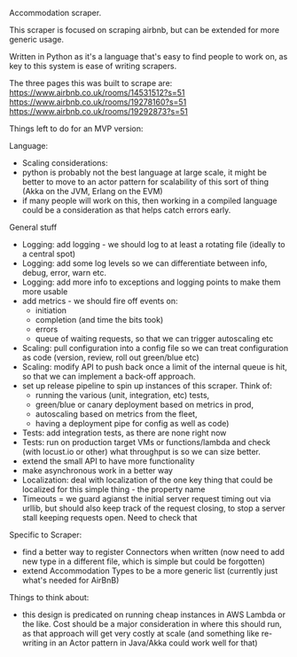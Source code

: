 Accommodation scraper.

This scraper is focused on scraping airbnb, but
can be extended for more generic usage.

Written in Python as it's a language that's easy to find people to work on, as key to this system is ease of writing scrapers. 

The three pages this was built to scrape are:
https://www.airbnb.co.uk/rooms/14531512?s=51
https://www.airbnb.co.uk/rooms/19278160?s=51
https://www.airbnb.co.uk/rooms/19292873?s=51


Things left to do for an MVP version:

Language:
* Scaling considerations:
* python is probably not the best language at large scale, it might be better to move to an actor pattern for scalability of this sort of thing (Akka on the JVM, Erlang on the EVM)
* if many people will work on this, then working in a compiled language could be a consideration as that helps catch errors early. 

General stuff
* Logging: add logging - we should log to at least a rotating file (ideally to a central spot)
* Logging: add some log levels so we can differentiate between info, debug, error, warn etc.
* Logging: add more info to exceptions and logging points to make them more usable
* add metrics - we should fire off events on:
    * initiation
    * completion (and time the bits took)
    * errors
    * queue of waiting requests, so that we can trigger autoscaling etc
* Scaling: pull configuration into a config file so we can treat configuration as code (version, review, roll out green/blue etc)
* Scaling: modify API to push back once a limit of the internal queue is hit, so that we can implement a back-off approach.
* set up release pipeline to spin up instances of this scraper. Think of: 
    * running the various (unit, integration, etc) tests, 
    * green/blue or canary deployment based on metrics in prod, 
    * autoscaling based on metrics from the fleet, 
    * having a deployment pipe for config as well as code) 
* Tests: add integration tests, as there are none right now
* Tests: run on production target VMs or functions/lambda and check (with locust.io or other) what throughput is so we can size better.
* extend the small API to have more functionality
* make asynchronous work in a better way
* Localization: deal with localization of the one key thing that could be localized for this simple thing - the property name
* Timeouts = we guard agianst the initial server request timing out via urllib, but should also keep track of the request closing, to stop a server stall keeping requests open. Need to check that

Specific to Scraper:
* find a better way to register Connectors when written (now need to add new type in a different file, which is simple but could be forgotten)
* extend Accommodation Types to be a more generic list (currently just what's needed for AirBnB)

Things to think about:
* this design is predicated on running cheap instances in AWS Lambda or the like. Cost should be a major consideration in where this should run, as that approach will get very costly at scale (and something like re-writing in an Actor pattern in Java/Akka could work well for that)